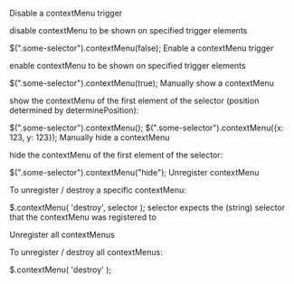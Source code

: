 Disable a contextMenu trigger

disable contextMenu to be shown on specified trigger elements

$(".some-selector").contextMenu(false);
Enable a contextMenu trigger

enable contextMenu to be shown on specified trigger elements

$(".some-selector").contextMenu(true);
Manually show a contextMenu

show the contextMenu of the first element of the selector (position determined by determinePosition):

$(".some-selector").contextMenu();
$(".some-selector").contextMenu({x: 123, y: 123});
Manually hide a contextMenu

hide the contextMenu of the first element of the selector:

$(".some-selector").contextMenu("hide");
Unregister contextMenu

To unregister / destroy a specific contextMenu:

$.contextMenu( 'destroy', selector );
selector expects the (string) selector that the contextMenu was registered to

Unregister all contextMenus

To unregister / destroy all contextMenus:

$.contextMenu( 'destroy' );
